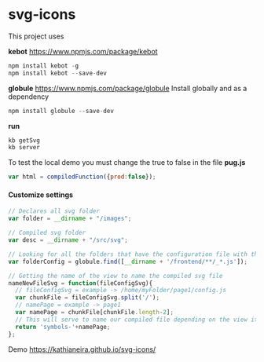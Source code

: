 # svg-icons

This project uses

**kebot** https://www.npmjs.com/package/kebot

```javascript
npm install kebot -g
npm install kebot --save-dev
```

**globule** https://www.npmjs.com/package/globule
Install globally and as a dependency
```javascript
npm install globule --save-dev
```
**run**
```javascript
kb getSvg
kb server
```
To test the local demo you must change the true to false in the file **pug.js**
```javascript
var html = compiledFunction({prod:false});
```

#### Customize settings
```javascript
// Declares all svg folder
var folder = __dirname + "/images";

// Compiled svg folder
var desc = __dirname + "/src/svg";

// Looking for all the folders that have the configuration file with the svg to display in the view.
var folderConfig = globule.find([__dirname + '/frontend/**/_*.js']);

// Getting the name of the view to name the compiled svg file
nameNewFileSvg = function(fileConfigSvg){
  // fileConfigSvg = example -> /home/myFolder/page1/config.js
  var chunkFile = fileConfigSvg.split('/');
  // namePage = example -> page1
  var namePage = chunkFile[chunkFile.length-2];
  // This will serve to name our compiled file depending on the view it is in, for example: symbols-page1.svg
  return 'symbols-'+namePage;
};
```

Demo https://kathianeira.github.io/svg-icons/


